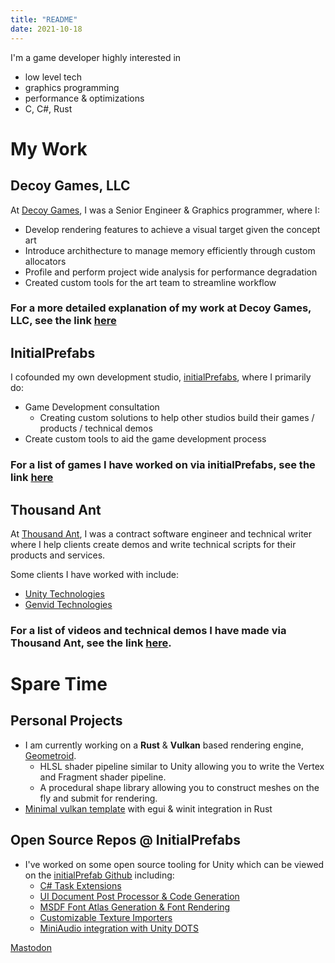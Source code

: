 ```yaml
---
title: "README"
date: 2021-10-18
---
```


I'm a game developer highly interested in 

* low level tech
* graphics programming 
* performance & optimizations
* C, C#, Rust

# My Work

## Decoy Games, LLC
At [Decoy Games](https://www.decoygames.com/), I was a Senior Engineer & Graphics programmer, where I:
* Develop rendering features to achieve a visual target given the concept art
* Introduce archithecture to manage memory efficiently through custom allocators
* Profile and perform project wide analysis for performance degradation
* Created custom tools for the art team to streamline workflow

### For a more detailed explanation of my work at Decoy Games, LLC, see the link [here](post/decoygames)

## InitialPrefabs
I cofounded my own development studio, [initialPrefabs](https://initialprefabs.com), where I 
primarily do:

* Game Development consultation
  * Creating custom solutions to help other studios build their games / products / technical demos
* Create custom tools to aid the game development process

### For a list of games I have worked on via initialPrefabs, see the link [here](post/initialprefabs)

## Thousand Ant
At [Thousand Ant](http://thousandant.com), I was a contract software engineer and technical writer 
where I help clients create demos and write technical scripts for their products and services.

Some clients I have worked with include:

* [Unity Technologies](https://unity3d.com/)
* [Genvid Technologies](https://www.genvidtech.com/)

### For a list of videos and technical demos I have made via Thousand Ant, see the link [here](post/thousand-ant).

# Spare Time

## Personal Projects
* I am currently working on a **Rust** & **Vulkan** based rendering engine, [Geometroid](https://github.com/psuong/geometroid/tree/feature/hlsl-pipeline).
    * HLSL shader pipeline similar to Unity allowing you to write the Vertex and Fragment shader pipeline.
    * A procedural shape library allowing you to construct meshes on the fly and submit for rendering.
* [Minimal vulkan template](https://github.com/psuong/min-vulkan-template) with egui & winit integration in Rust

## Open Source Repos @ InitialPrefabs
* I've worked on some open source tooling for Unity which can be viewed on the [initialPrefab Github](https://github.com/InitialPrefabs) including:
  * [C# Task Extensions](https://github.com/InitialPrefabs/InitialPrefabs.TaskExtensions)
  * [UI Document Post Processor & Code Generation](https://github.com/InitialPrefabs/UIToolkitPostProcessor)
  * [MSDF Font Atlas Generation & Font Rendering](https://github.com/InitialPrefabs/InitialPrefabs.Msdf)
  * [Customizable Texture Importers](https://github.com/InitialPrefabs/ImportOverrides)
  * [MiniAudio integration with Unity DOTS](https://github.com/InitialPrefabs/MiniAudio.Unity)

<a rel="me" href="https://mastodon.gamedev.place/@psuong">Mastodon</a>
